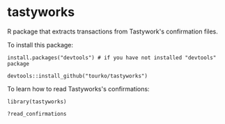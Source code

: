 # tastyworks
R package that extracts transactions from Tastywork's confirmation files.

To install this package:

`install.packages("devtools") # if you have not installed "devtools" package`

`devtools::install_github("tourko/tastyworks")`

To learn how to read Tastyworks's confirmations:

`library(tastyworks)`

`?read_confirmations`
